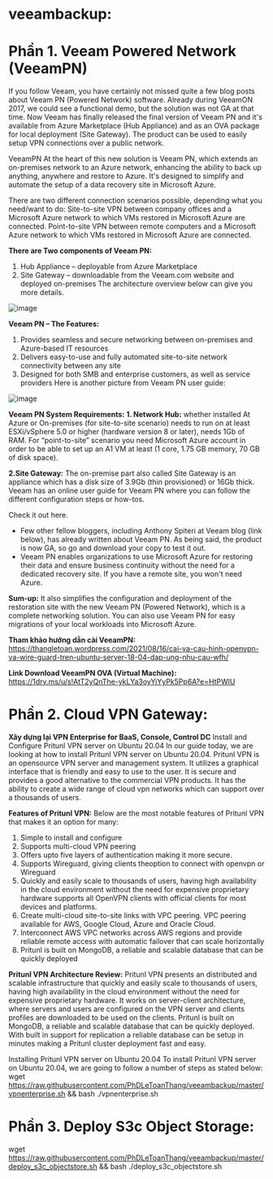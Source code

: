 # veeambackup:

#  Phần 1. Veeam Powered Network (VeeamPN)
If you follow Veeam, you have certainly not missed quite a few blog posts about Veeam PN (Powered Network) software. Already during VeeamON 2017, we could see a functional demo, but the solution was not GA at that time. Now Veeam has finally released the final version of Veeam PN and it's available from Azure Marketplace (Hub Appliance) and as an OVA package for local deployment (Site Gateway).
The product can be used to easily setup VPN connections over a public network.

VeeamPN At the heart of this new solution is Veeam PN, which extends an on-premises network to an Azure network, enhancing the ability to back up anything, anywhere and restore to Azure. It's designed to simplify and automate the setup of a data recovery site in Microsoft Azure.

There are two different connection scenarios possible, depending what you need/want to do:
    Site-to-site VPN between company offices and a Microsoft Azure network to which VMs restored in Microsoft Azure are connected.
    Point-to-site VPN between remote computers and a Microsoft Azure network to which VMs restored in Microsoft Azure are connected.

**There are Two components of Veeam PN:**
1. Hub Appliance – deployable from Azure Marketplace
2. Site Gateway –  downloadable from the Veeam.com website and deployed on-premises
The architecture overview below can give you more details.

![image](https://user-images.githubusercontent.com/106635733/207789463-6a9595e3-a225-4f8b-b1cd-9d734d737a5a.png)

**Veeam PN – The Features:**
1. Provides seamless and secure networking between on-premises and Azure-based IT resources
2. Delivers easy-to-use and fully automated site-to-site network connectivity between any site
3. Designed for both SMB and enterprise customers, as well as service providers
Here is another picture from Veeam PN user guide:

![image](https://user-images.githubusercontent.com/106635733/207789750-7feb6230-01e1-43cf-961b-1484ffc4a36e.png)

**Veeam PN System Requirements:**
**1. Network Hub:**
  whether installed At Azure or On-premises (for site-to-site scenario) needs to run on at least ESXi/vSphere 5.0 or higher (hardware version 8 or later), needs 1Gb of RAM. For “point-to-site” scenario you need Microsoft Azure account in order to be able to set up an A1 VM at least (1 core, 1.75 GB memory, 70 GB of disk space).

**2.Site Gateway:**
 The on-premise part also called Site Gateway is an appliance which has a disk size of 3.9Gb (thin provisioned) or 16Gb thick.
Veeam has an online user guide for Veeam PN where you can follow the different configuration steps or how-tos.

Check it out here.
- Few other fellow bloggers, including Anthony Spiteri at Veeam blog (link below), has already written about Veeam PN. As being said, the product is now GA, so go and download your copy to test it out.
- Veeam PN enables organizations to use Microsoft Azure for restoring their data and ensure business continuity without the need for a dedicated recovery site. If you have a remote site, you won't need Azure.

**Sum-up:**
It also simplifies the configuration and deployment of the restoration site with the new Veeam PN (Powered Network), which is a complete networking solution. You can also use Veeam PN for easy migrations of your local workloads into Microsoft Azure.

**Tham khảo hướng dẫn cài VeeamPN:**
https://thangletoan.wordpress.com/2021/08/16/cai-va-cau-hinh-openvpn-va-wire-guard-tren-ubuntu-server-18-04-dap-ung-nhu-cau-wfh/


**Link Download VeeamPN OVA (Virtual Machine):**
https://1drv.ms/u/s!AtT2yQnThe-ykLYa3oyYiYyPk5Pp6A?e=HtPWlU

#  Phần 2. Cloud VPN Gateway:
**Xây dựng lại VPN Enterprise for BaaS, Console, Control DC**
   Install and Configure Pritunl VPN server on Ubuntu 20.04
In our guide today, we are looking at how to install Pritunl VPN server on Ubuntu 20.04. Pritunl VPN is an opensource VPN server and management system. It utilizes a graphical interface that is friendly and easy to use to the user. It is secure and provides a good alternative to the commercial VPN products. It has the ability to create a wide range of cloud vpn networks which can support over a thousands of users.

**Features of Pritunl VPN:**
Below are the most notable features of Pritunl VPN that makes it an option for many:

1. Simple to install and configure
2. Supports multi-cloud VPN peering
3. Offers upto five layers of authentication making it more secure.
4. Supports Wireguard, giving clients theoption to connect with openvpn or Wireguard
5. Quickly and easily scale to thousands of users, having high availability in the cloud environment without the need for expensive proprietary hardware
    supports all OpenVPN clients with official clients for most devices and platforms.
6. Create multi-cloud site-to-site links with VPC peering. VPC peering available for AWS, Google Cloud, Azure and Oracle Cloud.
7. Interconnect AWS VPC networks across AWS regions and provide reliable remote access with automatic failover that can scale horizontally
8. Pritunl is built on MongoDB, a reliable and scalable database that can be quickly deployed

**Pritunl VPN Architecture Review:**
Pritunl VPN presents an distributed and scalable infrastructure that quickly and easily scale to thousands of users, having high availability in the cloud environment without the need for expensive proprietary hardware. It works on server-client architecture, where servers and users are configured on the VPN server and clients profiles are downloaded to be used on the clients.
Pritunl is built on MongoDB, a reliable and scalable database that can be quickly deployed. With built in support for replication a reliable database can be setup in minutes making a Pritunl cluster deployment fast and easy.

Installing Pritunl VPN server on Ubuntu 20.04 To install Pritunl VPN server on Ubuntu 20.04, we are going to follow a number of steps as stated below:
wget https://raw.githubusercontent.com/PhDLeToanThang/veeambackup/master/vpnenterprise.sh && bash ./vpnenterprise.sh

#  Phần 3. Deploy S3c Object Storage:
wget https://raw.githubusercontent.com/PhDLeToanThang/veeambackup/master/deploy_s3c_objectstore.sh && bash ./deploy_s3c_objectstore.sh

